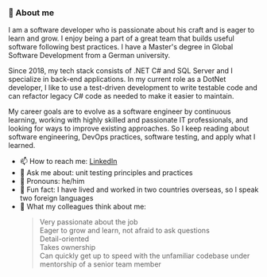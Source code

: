 ### 💬 About me

I am a software developer who is passionate about his craft and is eager to learn and grow. I enjoy being a part of a great team that builds useful software following best practices. I have a Master's degree in Global Software Development from a German university. 

Since 2018, my tech stack consists of .NET C# and SQL Server and I specialize in back-end applications. In my current role as a DotNet developer, I like to use a test-driven development to write testable code and can refactor legacy C# code as needed to make it easier to maintain.

My career goals are to evolve as a software engineer by continuous learning, working with highly skilled and passionate IT professionals, and looking for ways to improve existing approaches. So I keep reading about software engineering, DevOps practices, software testing, and apply what I learned.

- 📫 How to reach me: [LinkedIn](https://www.linkedin.com/in/asanfilov/)
- 💬 Ask me about: unit testing principles and practices
- 👫 Pronouns: he/him
- 🐶 Fun fact: I have lived and worked in two countries overseas, so I speak two foreign languages
- 🤝 What my colleagues think about me:
    > Very passionate about the job   
    > Eager to grow and learn, not afraid to ask questions  
    > Detail-oriented  
    > Takes ownership  
    > Can quickly get up to speed with the unfamiliar codebase under mentorship of a senior team member  

<!--
**asanfilov/asanfilov** is a ✨ _special_ ✨ repository because its `README.md` (this file) appears on your GitHub profile.

Here are some ideas to get you started:

- 🔭 I'm currently working on ...
- 🌱 I'm currently reading learning ...
-  I'm looking to collaborate on ...
- 🤔 I'm looking for help with ...
-->
